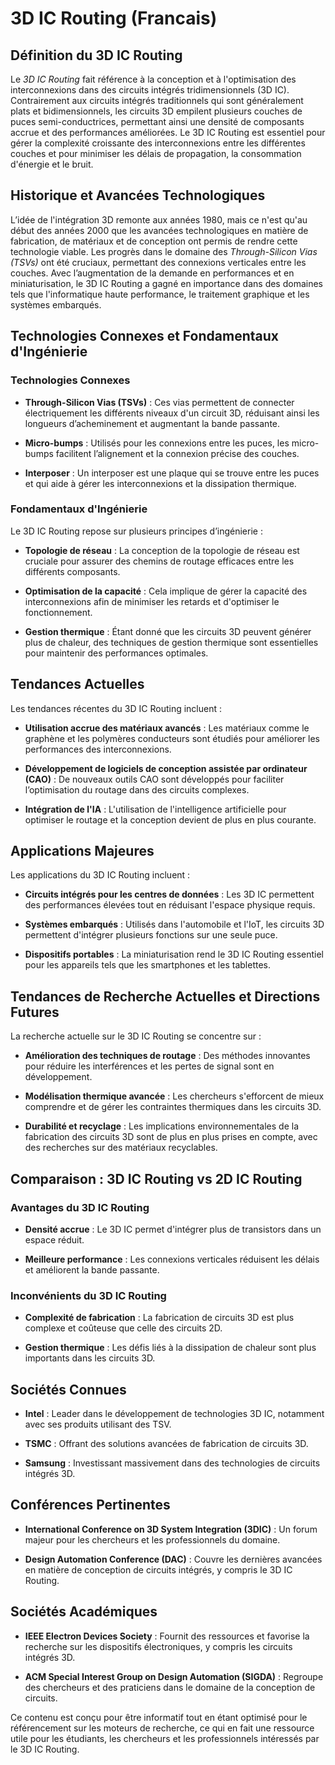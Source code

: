 # 3D IC Routing (Francais)

## Définition du 3D IC Routing

Le *3D IC Routing* fait référence à la conception et à l'optimisation des interconnexions dans des circuits intégrés tridimensionnels (3D IC). Contrairement aux circuits intégrés traditionnels qui sont généralement plats et bidimensionnels, les circuits 3D empilent plusieurs couches de puces semi-conductrices, permettant ainsi une densité de composants accrue et des performances améliorées. Le 3D IC Routing est essentiel pour gérer la complexité croissante des interconnexions entre les différentes couches et pour minimiser les délais de propagation, la consommation d'énergie et le bruit.

## Historique et Avancées Technologiques

L’idée de l'intégration 3D remonte aux années 1980, mais ce n'est qu'au début des années 2000 que les avancées technologiques en matière de fabrication, de matériaux et de conception ont permis de rendre cette technologie viable. Les progrès dans le domaine des *Through-Silicon Vias (TSVs)* ont été cruciaux, permettant des connexions verticales entre les couches. Avec l’augmentation de la demande en performances et en miniaturisation, le 3D IC Routing a gagné en importance dans des domaines tels que l'informatique haute performance, le traitement graphique et les systèmes embarqués.

## Technologies Connexes et Fondamentaux d'Ingénierie

### Technologies Connexes

- **Through-Silicon Vias (TSVs)** : Ces vias permettent de connecter électriquement les différents niveaux d'un circuit 3D, réduisant ainsi les longueurs d’acheminement et augmentant la bande passante.
  
- **Micro-bumps** : Utilisés pour les connexions entre les puces, les micro-bumps facilitent l’alignement et la connexion précise des couches.

- **Interposer** : Un interposer est une plaque qui se trouve entre les puces et qui aide à gérer les interconnexions et la dissipation thermique.

### Fondamentaux d'Ingénierie

Le 3D IC Routing repose sur plusieurs principes d’ingénierie :

- **Topologie de réseau** : La conception de la topologie de réseau est cruciale pour assurer des chemins de routage efficaces entre les différents composants.

- **Optimisation de la capacité** : Cela implique de gérer la capacité des interconnexions afin de minimiser les retards et d'optimiser le fonctionnement.

- **Gestion thermique** : Étant donné que les circuits 3D peuvent générer plus de chaleur, des techniques de gestion thermique sont essentielles pour maintenir des performances optimales.

## Tendances Actuelles

Les tendances récentes du 3D IC Routing incluent :

- **Utilisation accrue des matériaux avancés** : Les matériaux comme le graphène et les polymères conducteurs sont étudiés pour améliorer les performances des interconnexions.

- **Développement de logiciels de conception assistée par ordinateur (CAO)** : De nouveaux outils CAO sont développés pour faciliter l’optimisation du routage dans des circuits complexes.

- **Intégration de l'IA** : L'utilisation de l'intelligence artificielle pour optimiser le routage et la conception devient de plus en plus courante.

## Applications Majeures

Les applications du 3D IC Routing incluent :

- **Circuits intégrés pour les centres de données** : Les 3D IC permettent des performances élevées tout en réduisant l'espace physique requis.

- **Systèmes embarqués** : Utilisés dans l'automobile et l'IoT, les circuits 3D permettent d'intégrer plusieurs fonctions sur une seule puce.

- **Dispositifs portables** : La miniaturisation rend le 3D IC Routing essentiel pour les appareils tels que les smartphones et les tablettes.

## Tendances de Recherche Actuelles et Directions Futures

La recherche actuelle sur le 3D IC Routing se concentre sur :

- **Amélioration des techniques de routage** : Des méthodes innovantes pour réduire les interférences et les pertes de signal sont en développement.

- **Modélisation thermique avancée** : Les chercheurs s'efforcent de mieux comprendre et de gérer les contraintes thermiques dans les circuits 3D.

- **Durabilité et recyclage** : Les implications environnementales de la fabrication des circuits 3D sont de plus en plus prises en compte, avec des recherches sur des matériaux recyclables.

## Comparaison : 3D IC Routing vs 2D IC Routing

### Avantages du 3D IC Routing

- **Densité accrue** : Le 3D IC permet d'intégrer plus de transistors dans un espace réduit.
  
- **Meilleure performance** : Les connexions verticales réduisent les délais et améliorent la bande passante.

### Inconvénients du 3D IC Routing

- **Complexité de fabrication** : La fabrication de circuits 3D est plus complexe et coûteuse que celle des circuits 2D.

- **Gestion thermique** : Les défis liés à la dissipation de chaleur sont plus importants dans les circuits 3D.

## Sociétés Connues

- **Intel** : Leader dans le développement de technologies 3D IC, notamment avec ses produits utilisant des TSV.

- **TSMC** : Offrant des solutions avancées de fabrication de circuits 3D.

- **Samsung** : Investissant massivement dans des technologies de circuits intégrés 3D.

## Conférences Pertinentes

- **International Conference on 3D System Integration (3DIC)** : Un forum majeur pour les chercheurs et les professionnels du domaine.

- **Design Automation Conference (DAC)** : Couvre les dernières avancées en matière de conception de circuits intégrés, y compris le 3D IC Routing.

## Sociétés Académiques

- **IEEE Electron Devices Society** : Fournit des ressources et favorise la recherche sur les dispositifs électroniques, y compris les circuits intégrés 3D.

- **ACM Special Interest Group on Design Automation (SIGDA)** : Regroupe des chercheurs et des praticiens dans le domaine de la conception de circuits.

Ce contenu est conçu pour être informatif tout en étant optimisé pour le référencement sur les moteurs de recherche, ce qui en fait une ressource utile pour les étudiants, les chercheurs et les professionnels intéressés par le 3D IC Routing.
